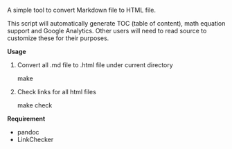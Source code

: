 A simple tool to convert Markdown file to HTML file.

This script will automatically generate TOC (table of content), math equation support and Google Analytics. Other users will need to read source to customize these for their purposes.

**Usage**

1. Convert all .md file to .html file under current directory

    make
    
2. Check links for all html files
    
    make check    

**Requirement**

* pandoc
* LinkChecker

